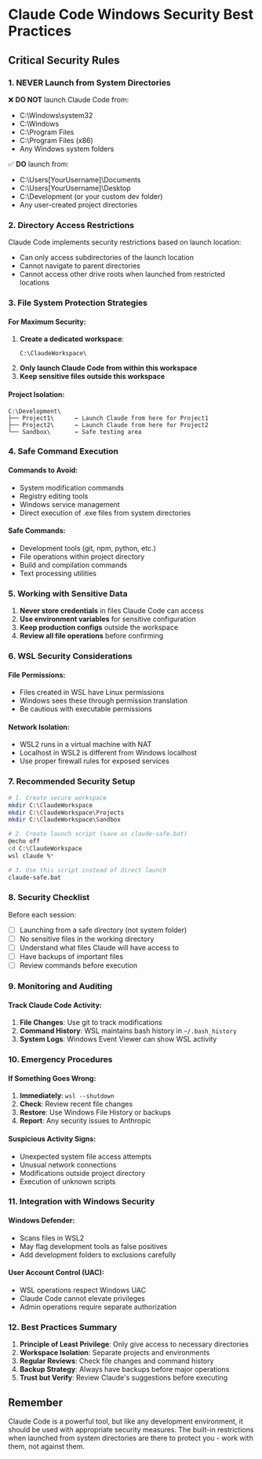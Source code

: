# Claude Code Windows Security Best Practices

## Critical Security Rules

### 1. NEVER Launch from System Directories
❌ **DO NOT** launch Claude Code from:
- C:\Windows\system32
- C:\Windows
- C:\Program Files
- C:\Program Files (x86)
- Any Windows system folders

✅ **DO** launch from:
- C:\Users\[YourUsername]\Documents
- C:\Users\[YourUsername]\Desktop
- C:\Development (or your custom dev folder)
- Any user-created project directories

### 2. Directory Access Restrictions
Claude Code implements security restrictions based on launch location:
- Can only access subdirectories of the launch location
- Cannot navigate to parent directories
- Cannot access other drive roots when launched from restricted locations

### 3. File System Protection Strategies

#### For Maximum Security:
1. **Create a dedicated workspace**:
   ```
   C:\ClaudeWorkspace\
   ```
2. **Only launch Claude Code from within this workspace**
3. **Keep sensitive files outside this workspace**

#### Project Isolation:
```
C:\Development\
├── Project1\      ← Launch Claude from here for Project1
├── Project2\      ← Launch Claude from here for Project2
└── Sandbox\       ← Safe testing area
```

### 4. Safe Command Execution

#### Commands to Avoid:
- System modification commands
- Registry editing tools
- Windows service management
- Direct execution of .exe files from system directories

#### Safe Commands:
- Development tools (git, npm, python, etc.)
- File operations within project directory
- Build and compilation commands
- Text processing utilities

### 5. Working with Sensitive Data

1. **Never store credentials** in files Claude Code can access
2. **Use environment variables** for sensitive configuration
3. **Keep production configs** outside the workspace
4. **Review all file operations** before confirming

### 6. WSL Security Considerations

#### File Permissions:
- Files created in WSL have Linux permissions
- Windows sees these through permission translation
- Be cautious with executable permissions

#### Network Isolation:
- WSL2 runs in a virtual machine with NAT
- Localhost in WSL2 is different from Windows localhost
- Use proper firewall rules for exposed services

### 7. Recommended Security Setup

```bash
# 1. Create secure workspace
mkdir C:\ClaudeWorkspace
mkdir C:\ClaudeWorkspace\Projects
mkdir C:\ClaudeWorkspace\Sandbox

# 2. Create launch script (save as claude-safe.bat)
@echo off
cd C:\ClaudeWorkspace
wsl claude %*

# 3. Use this script instead of direct launch
claude-safe.bat
```

### 8. Security Checklist

Before each session:
- [ ] Launching from a safe directory (not system folder)
- [ ] No sensitive files in the working directory
- [ ] Understand what files Claude will have access to
- [ ] Have backups of important files
- [ ] Review commands before execution

### 9. Monitoring and Auditing

#### Track Claude Code Activity:
1. **File Changes**: Use git to track modifications
2. **Command History**: WSL maintains bash history in `~/.bash_history`
3. **System Logs**: Windows Event Viewer can show WSL activity

### 10. Emergency Procedures

#### If Something Goes Wrong:
1. **Immediately**: `wsl --shutdown`
2. **Check**: Review recent file changes
3. **Restore**: Use Windows File History or backups
4. **Report**: Any security issues to Anthropic

#### Suspicious Activity Signs:
- Unexpected system file access attempts
- Unusual network connections
- Modifications outside project directory
- Execution of unknown scripts

### 11. Integration with Windows Security

#### Windows Defender:
- Scans files in WSL2
- May flag development tools as false positives
- Add development folders to exclusions carefully

#### User Account Control (UAC):
- WSL operations respect Windows UAC
- Claude Code cannot elevate privileges
- Admin operations require separate authorization

### 12. Best Practices Summary

1. **Principle of Least Privilege**: Only give access to necessary directories
2. **Workspace Isolation**: Separate projects and environments
3. **Regular Reviews**: Check file changes and command history
4. **Backup Strategy**: Always have backups before major operations
5. **Trust but Verify**: Review Claude's suggestions before executing

## Remember
Claude Code is a powerful tool, but like any development environment, it should be used with appropriate security measures. The built-in restrictions when launched from system directories are there to protect you - work with them, not against them.